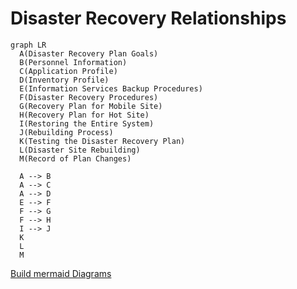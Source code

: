 # Disaster Recovery Relationships


```mermaid
graph LR
  A(Disaster Recovery Plan Goals)
  B(Personnel Information)
  C(Application Profile)
  D(Inventory Profile)
  E(Information Services Backup Procedures)
  F(Disaster Recovery Procedures)
  G(Recovery Plan for Mobile Site)
  H(Recovery Plan for Hot Site)
  I(Restoring the Entire System)
  J(Rebuilding Process)
  K(Testing the Disaster Recovery Plan)
  L(Disaster Site Rebuilding)
  M(Record of Plan Changes)

  A --> B
  A --> C
  A --> D
  E --> F
  F --> G
  F --> H
  I --> J
  K
  L
  M
```
[Build mermaid Diagrams](https://docs.github.com/en/get-started/writing-on-github/working-with-advanced-formatting/creating-diagrams#creating-mermaid-diagrams)
